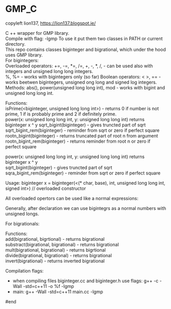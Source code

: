 # GMP_C
copyleft lion137, https://lion137.blogspot.ie/

C ++ wrapper for GMP library.    
Compile with flag: -lgmp
To use it put them two classes in PATH or current directory.   
This repo contains classes biginteger and bigrational, which under the hood uses GMP library.    
For bigintegers:    
Overloaded operators: +=, -=, *=, /=, +, -, *, /, - can be used also with integers and unsigned long long integers.       
%, %= - works with bigintegers only (so far)
Boolean operators: < >, == - works beetwen bigintegers, unsigned ong long and signed log integers.   
Methods: abs(), power(unsigned long long int), mod - works with bigint and unsigned long long int.    

Functions:        
isPrime(<biginteger, unsigned long long int>)  - returns 0 if number is not prime, 1 if is probably prime and 2 if definitely prime.    
power(x: unsigned long long int, y: unsigned long long int) returns biginteger x ^ y 
sqrt_bigint(biginteger) - gives truncted part of sqrt
sqrt_bigint_rem(biginteger) - reminder from sqrt or zero if perfect square    
rootn_bigint(biginteger) - returns truncated part of root n from argument
rootn_bigint_rem(biginteger) - returns reminder from root n or zero if perfect square    
  
power(x: unsigned long long int, y: unsigned long long int) returns biginteger x ^ y     
sqrt_bigint(biginteger) - gives truncted part of sqrt    
sqra_bigint_rem(biginteger) - reminder from sqrt or zero if perfect square       

Usage:
biginteger x = biginteger(<(* char, base), int, unsigned long long int, signed int>) // overloaded constructor    

All overloaded opertors can be used like a normal expressions:    

Generally, after declaration we can use bigintegrs as a normal numbers with unsigned longs.    

For bigrationals:   

Functions:    
add(bigrational, bigrtional) - returns bigrational    
substract(bigrational, bigrational) - returns bigrational    
mult(bigrational, bigrational) - returns bigrtional    
divide(bigrational, bigrational) - returns bigrational    
invert(bigrational) - returns inverted bigrational    



Compilation flags:
- when compiling files biginteger.cc and biginteger.h use flags: g++ -c -Wall  -std=c++11 -o %f -lgmp
- main: g++ -Wall -std=c++11 main.cc -lgmp
    
    		


#end
